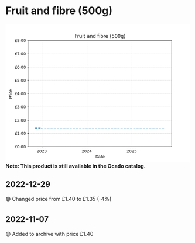# Fruit and fibre (500g)
![](charts/product-506077011.png)
**Note: This product is still available in the Ocado catalog.**
## 2022-12-29
🟢 Changed price from £1.40 to £1.35 (-4%)
## 2022-11-07
🟡 Added to archive with price £1.40